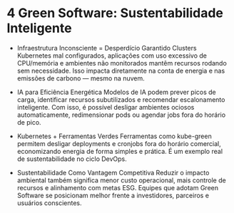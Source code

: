 # 4 Green Software: Sustentabilidade Inteligente

- Infraestrutura Inconsciente = Desperdício Garantido
Clusters Kubernetes mal configurados, aplicações com uso excessivo de CPU/memória e ambientes não monitorados mantêm recursos rodando sem necessidade. Isso impacta diretamente na conta de energia e nas emissões de carbono — mesmo na nuvem.

- IA para Eficiência Energética
Modelos de IA podem prever picos de carga, identificar recursos subutilizados e recomendar escalonamento inteligente. Com isso, é possível desligar ambientes ociosos automaticamente, redimensionar pods ou agendar jobs fora do horário de pico.

- Kubernetes + Ferramentas Verdes
Ferramentas como kube-green permitem desligar deployments e cronjobs fora do horário comercial, economizando energia de forma simples e prática. É um exemplo real de sustentabilidade no ciclo DevOps.

- Sustentabilidade Como Vantagem Competitiva
Reduzir o impacto ambiental também significa menor custo operacional, mais controle de recursos e alinhamento com metas ESG. Equipes que adotam Green Software se posicionam melhor frente a investidores, parceiros e usuários conscientes.